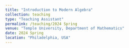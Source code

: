 ```yaml
---
title: "Introduction to Modern Algebra"
collection: teaching
type: "Teaching Assistant"
permalink: /teaching/2024 Spring
venue: "Temple University, Department of Mathematics"
date: 2024 Spring
location: "Philadelphia, USA"
---
```



